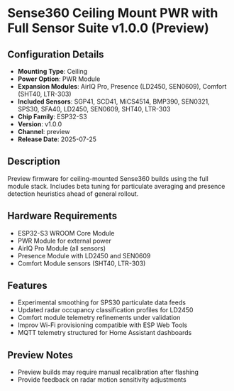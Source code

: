# Sense360 Ceiling Mount PWR with Full Sensor Suite v1.0.0 (Preview)

## Configuration Details
- **Mounting Type**: Ceiling
- **Power Option**: PWR Module
- **Expansion Modules**: AirIQ Pro, Presence (LD2450, SEN0609), Comfort (SHT40, LTR-303)
- **Included Sensors**: SGP41, SCD41, MiCS4514, BMP390, SEN0321, SPS30, SFA40, LD2450, SEN0609, SHT40, LTR-303
- **Chip Family**: ESP32-S3
- **Version**: v1.0.0
- **Channel**: preview
- **Release Date**: 2025-07-25

## Description
Preview firmware for ceiling-mounted Sense360 builds using the full module stack. Includes beta tuning for particulate averaging and presence detection heuristics ahead of general rollout.

## Hardware Requirements
- ESP32-S3 WROOM Core Module
- PWR Module for external power
- AirIQ Pro Module (all sensors)
- Presence Module with LD2450 and SEN0609
- Comfort Module sensors (SHT40, LTR-303)

## Features
- Experimental smoothing for SPS30 particulate data feeds
- Updated radar occupancy classification profiles for LD2450
- Comfort module telemetry refinements under validation
- Improv Wi-Fi provisioning compatible with ESP Web Tools
- MQTT telemetry structured for Home Assistant dashboards

## Preview Notes
- Preview builds may require manual recalibration after flashing
- Provide feedback on radar motion sensitivity adjustments
